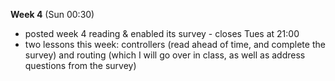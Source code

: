 **Week 4** (Sun 00:30)  
- posted week 4 reading & enabled its survey - closes Tues at 21:00
- two lessons this week: controllers (read ahead of time, and complete the survey)
and routing (which I will go over in class, as well as address questions from the survey)

